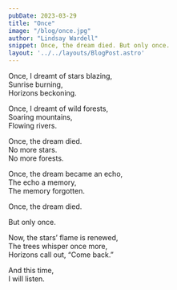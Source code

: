 ```yaml
---
pubDate: 2023-03-29
title: "Once"
image: "/blog/once.jpg"
author: "Lindsay Wardell"
snippet: Once, the dream died. But only once.
layout: '../../layouts/BlogPost.astro'
---
```

Once, I dreamt of stars blazing,<br />
Sunrise burning,<br />
Horizons beckoning.

Once, I dreamt of wild forests,<br />
Soaring mountains,<br />
Flowing rivers.

Once, the dream died.<br />
No more stars.<br />
No more forests.

Once, the dream became an echo,<br />
The echo a memory,<br />
The memory forgotten.

Once, the dream died.

But only once.

Now, the stars’ flame is renewed,<br />
The trees whisper once more,<br />
Horizons call out, “Come back.”

And this time,<br />
I will listen.